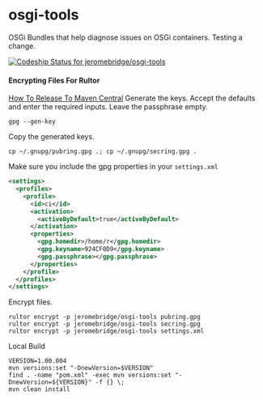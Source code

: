 osgi-tools
==========

OSGi Bundles that help diagnose issues on OSGi containers. Testing a change.

[ ![Codeship Status for jeromebridge/osgi-tools](https://codeship.com/projects/ac3a1b00-4ab2-0132-efcb-7aa9472b8ea5/status)](https://codeship.com/projects/46411)


#### Encrypting Files For Rultor
<a href="http://www.yegor256.com/2014/08/19/how-to-release-to-maven-central.html">How To Release To Maven Central</a>
Generate the keys. Accept the defaults and enter the required inputs.  Leave the passphrase empty.
````
gpg --gen-key

````

Copy the generated keys.
````
cp ~/.gnupg/pubring.gpg .; cp ~/.gnupg/secring.gpg .
````

Make sure you include the gpg properties in your `settings.xml`
```xml
<settings>
  <profiles>
    <profile>
      <id>ci</id>
	  <activation>
		<activeByDefault>true</activeByDefault>
	  </activation>
      <properties>
        <gpg.homedir>/home/r</gpg.homedir>
        <gpg.keyname>924CF0D9</gpg.keyname>
        <gpg.passphrase></gpg.passphrase>
      </properties>
    </profile>
  </profiles>
</settings>
```

Encrypt files.
```shell
rultor encrypt -p jeromebridge/osgi-tools pubring.gpg
rultor encrypt -p jeromebridge/osgi-tools secring.gpg
rultor encrypt -p jeromebridge/osgi-tools settings.xml
```

Local Build
```shell
VERSION=1.00.004
mvn versions:set "-DnewVersion=$VERSION"
find . -name "pom.xml" -exec mvn versions:set "-DnewVersion=${VERSION}" -f {} \;
mvn clean install
```